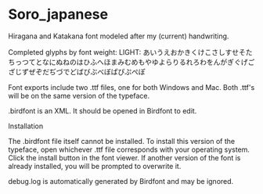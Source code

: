 # Soro_japanese
Hiragana and Katakana font modeled after my (current) handwriting.

Completed glyphs by font weight:
LIGHT:
あいうえおかきくけこさしすせそたちっつてとなにぬねのはひふへほまみむめもやゆよらりるれろわをんがぎぐげござじずぜぞだぢづでどばびぶべぼぱぴぷぺぽ

Font exports include two .ttf files, one for both Windows and Mac. Both .ttf's will be on the same version of the typeface.

.birdfont is an XML. It should be opened in Birdfont to edit.

Installation

The .birdfont file itself cannot be installed. To install this version of the typeface, open whichever .ttf file corresponds with your operating system. Click the install button in the font viewer. If another version of the font is already installed, you will be prompted to overwrite it.

debug.log is automatically generated by Birdfont and may be ignored.
